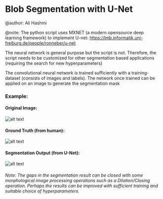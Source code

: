 # Blob Segmentation with U-Net

@author: Ali Hashmi

@note: The python script uses MXNET (a modern opensource deep learning framework) to implement U-net: https://lmb.informatik.uni-freiburg.de/people/ronneber/u-net

The neural network is general purpose but the script is not. Therefore, the script needs to be customized for other segmentation 
based applications (requiring the search for  new hyperparameters)

The convolutional neural network is trained sufficiently with a training-dataset (consists of images and labels). The network once trained can be applied on an image to generate the segmentation mask

### Example:

#### Original Image:

![alt text](https://github.com/alihashmiii/blobsegmentation/blob/master/for%20readme/image300.png)




#### Ground Truth (from human):

![alt text](https://github.com/alihashmiii/blobsegmentation/blob/master/for%20readme/Mask300.png)



#### Segmentation Output (from U-Net):

![alt text](https://github.com/alihashmiii/blobsegmentation/blob/master/for%20readme/segmentationOutput.png)



###### Note: The gaps in the segmentation result can be closed with some morphological image processing operations such as a Dilation/Closing operation. Perhaps the results can be improved with sufficient training and suitable choice of hyperparameters.
